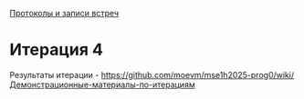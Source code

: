 [Протоколы и записи встреч]( https://github.com/moevm/mse1h2025-prog0/wiki/%D0%9F%D1%80%D0%BE%D1%82%D0%BE%D0%BA%D0%BE%D0%BB%D1%8B-%D0%B8-%D0%B7%D0%B0%D0%BF%D0%B8%D1%81%D0%B8-%D0%B2%D1%81%D1%82%D1%80%D0%B5%D1%87 )

# Итерация 4

Результаты итерации - https://github.com/moevm/mse1h2025-prog0/wiki/Демонстрационные-материалы-по-итерациям 
